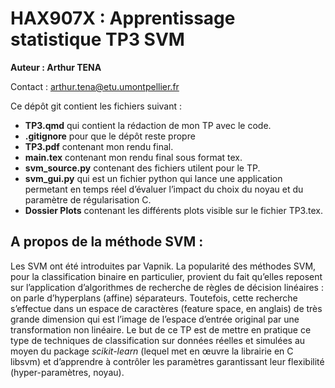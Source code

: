 # HAX907X : Apprentissage statistique TP3 SVM
**Auteur : Arthur TENA** 

Contact : arthur.tena@etu.umontpellier.fr

Ce dépôt git contient les fichiers suivant :
- **TP3.qmd** qui contient la rédaction de mon TP avec le code.
- **.gitignore** pour que le dépôt reste propre
- **TP3.pdf** contenant mon rendu final.
- **main.tex** contenant mon rendu final sous format tex.
- **svm_source.py** contenant des fichiers utilent pour le TP.
- **svm_gui.py** qui est un fichier python qui lance une application permetant en temps réel d’évaluer l’impact du choix du noyau et du paramètre de régularisation C.
- **Dossier Plots** contenant les différents plots visible sur le fichier TP3.tex.

## A propos de la méthode SVM :
Les SVM ont été introduites par Vapnik. La popularité des méthodes SVM, pour
la classification binaire en particulier, provient du fait qu’elles reposent sur l’application d’algorithmes de recherche de règles de décision linéaires : on parle d’hyperplans (affine) séparateurs. Toutefois, cette recherche s’effectue dans un espace de caractères (feature space, en anglais) de très grande dimension qui est l’image de l’espace d’entrée original par une transformation non linéaire.
Le but de ce TP est de mettre en pratique ce type de techniques de classification sur données réelles et
simulées au moyen du package *scikit-learn* (lequel met en œuvre la librairie en C libsvm) et d’apprendre
à contrôler les paramètres garantissant leur flexibilité (hyper-paramètres, noyau).

